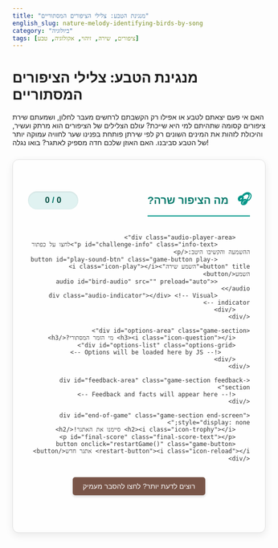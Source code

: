 ```yaml
---
title: "מנגינת הטבע: צלילי הציפורים המסתוריים"
english_slug: nature-melody-identifying-birds-by-song
category: "ביולוגיה"
tags: [ציפורים, שירה, זיהוי, אקולוגיה, טבע]
---
```

# מנגינת הטבע: צלילי הציפורים המסתוריים

האם אי פעם יצאתם לטבע או אפילו רק הקשבתם לרחשים מעבר לחלון, ושמעתם שירת ציפורים קסומה שתהיתם למי היא שייכת? עולם הצלילים של הציפורים הוא מרתק ועשיר, והיכולת לזהות את המינים השונים רק לפי שירתן פותחת בפנינו שער לחוויה עמוקה יותר של הטבע סביבנו. האם האוזן שלכם חדה מספיק לאתגר? בואו נגלה!

<div id="bird-song-app" class="game-container">
    <div id="challenge-area" class="game-section">
        <div class="header-flex">
             <h2><i class="icon-headset"></i> מה הציפור שרה?</h2>
             <div id="score-display" class="score-board"><span id="current-score">0</span> / <span id="total-challenges">0</span></div>
        </div>

        <div class="audio-player-area">
             <p id="challenge-info" class="info-text">לחצו על כפתור ההשמעה והקשיבו היטב:</p>
             <button id="play-sound-btn" class="game-button play-button" title="השמע שירה"><i class="icon-play"></i> השמע</button>
             <audio id="bird-audio" src="" preload="auto"></audio>
             <div class="audio-indicator"></div> <!-- Visual indicator -->
        </div>
    </div>

    <div id="options-area" class="game-section">
        <h3><i class="icon-question"></i> מי הזמר המסתורי?</h3>
        <div id="options-list" class="options-grid">
            <!-- Options will be loaded here by JS -->
        </div>
    </div>

    <div id="feedback-area" class="game-section feedback-section">
        <!-- Feedback and facts will appear here -->
    </div>

    <div id="end-of-game" class="game-section end-screen" style="display: none;">
        <h2><i class="icon-trophy"></i> סיימנו את האתגר!</h2>
        <p id="final-score" class="final-score-text"></p>
        <button onclick="restartGame()" class="game-button restart-button"><i class="icon-reload"></i> אתגר חדש</button>
    </div>
</div>

<style>
    /* Basic Reset & Global Styles */
    #bird-song-app * {
        box-sizing: border-box;
    }

    #bird-song-app {
        font-family: 'Arial', sans-serif; /* Using common sans-serif */
        direction: rtl;
        text-align: right;
        max-width: 750px; /* Slightly wider for better layout */
        margin: 25px auto;
        padding: 30px;
        border: 1px solid #e0e0e0;
        border-radius: 12px; /* More rounded corners */
        background-color: #fefefe; /* Lighter background */
        box-shadow: 0 5px 15px rgba(0, 0, 0, 0.08); /* Softer shadow */
        color: #333;
    }

    /* Headers */
    #bird-song-app h2, #bird-song-app h3 {
        color: #00796b; /* Teal color for headings */
        border-bottom: 2px solid #009688; /* Matching border */
        padding-bottom: 8px;
        margin-bottom: 20px;
        display: flex;
        align-items: center;
        gap: 10px;
    }

     #bird-song-app h2 i, #bird-song-app h3 i { /* Basic icon styling (assuming placeholder classes) */
        font-size: 1.2em;
        color: #009688;
     }


    /* Header Flex for Score */
    .header-flex {
        display: flex;
        justify-content: space-between;
        align-items: center;
        margin-bottom: 15px;
    }

    /* Score Display */
    .score-board {
        font-size: 1.2em;
        font-weight: bold;
        color: #00796b;
        background-color: #e0f2f1; /* Light teal background */
        padding: 8px 15px;
        border-radius: 20px;
        min-width: 100px; /* Give it a fixed size */
        text-align: center;
        box-shadow: inset 0 1px 3px rgba(0,0,0,0.1);
    }

    .score-board span {
        color: #004d40; /* Darker teal */
    }

    /* Info Text */
    .info-text {
        font-size: 1.1em;
        color: #555;
        margin-bottom: 15px;
        text-align: center;
    }

    /* Buttons - General Style */
    .game-button {
        display: inline-flex; /* Use flex for icon and text */
        align-items: center;
        gap: 8px;
        padding: 12px 25px;
        font-size: 1.1em;
        color: #fff;
        border: none;
        border-radius: 6px;
        cursor: pointer;
        transition: background-color 0.3s ease, transform 0.1s ease;
        box-shadow: 0 2px 5px rgba(0, 0, 0, 0.2);
    }

    .game-button:hover {
        transform: translateY(-1px);
        box-shadow: 0 4px 8px rgba(0, 0, 0, 0.2);
    }

    .game-button:active {
        transform: translateY(0);
        box-shadow: 0 2px 5px rgba(0, 0, 0, 0.2);
    }

    .game-button:disabled {
        opacity: 0.6;
        cursor: not-allowed;
        transform: none;
        box-shadow: none;
    }

    /* Specific Button Styles */
    .play-button {
        background-color: #4caf50; /* Green */
        display: block; /* Center it */
        margin: 15px auto;
    }

    .play-button:hover:not(:disabled) {
        background-color: #388e3c; /* Darker green */
    }

     .play-button.playing {
        background-color: #ff9800; /* Orange while playing */
     }

    .restart-button {
         background-color: #03a9f4; /* Light blue */
         margin-top: 20px;
    }

    .restart-button:hover:not(:disabled) {
         background-color: #0288d1; /* Darker blue */
    }

    #explanation-toggle {
        display: block;
        width: fit-content;
        margin: 30px auto; /* Add space */
        padding: 10px 20px;
        font-size: 1em;
        color: #fff;
        background-color: #795548; /* Brown */
        border: none;
        border-radius: 5px;
        cursor: pointer;
        transition: background-color 0.3s ease;
         box-shadow: 0 2px 5px rgba(0, 0, 0, 0.2);
    }

    #explanation-toggle:hover {
        background-color: #5d4037; /* Darker brown */
        transform: translateY(-1px);
         box-shadow: 0 4px 8px rgba(0, 0, 0, 0.2);
    }
     #explanation-toggle:active {
        transform: translateY(0);
         box-shadow: 0 2px 5px rgba(0, 0, 0, 0.2);
     }


    /* Audio Player Area */
    .audio-player-area {
         text-align: center;
         margin-bottom: 25px;
         position: relative; /* Needed for indicator positioning */
    }

     /* Simple visual indicator while playing */
    .audio-indicator {
        height: 4px;
        background-color: #ffeb3b; /* Yellow */
        width: 0%;
        position: absolute;
        bottom: 0;
        left: 0;
        right: 0; /* Span full width */
        margin: 0 auto;
        transition: width linear; /* Smooth progress */
        display: none; /* Hide initially */
    }
     .audio-player-area.playing .audio-indicator {
         display: block;
     }


    /* Options Grid */
    .options-grid {
        display: grid; /* Use CSS Grid */
        grid-template-columns: repeat(auto-fit, minmax(180px, 1fr)); /* Responsive grid */
        gap: 20px; /* Space between options */
        margin-top: 25px;
        justify-items: center; /* Center items in grid cells */
    }

    /* Individual Option */
    .option {
        background-color: #e0f7fa; /* Light cyan */
        border: 1px solid #b2ebf2; /* Matching border */
        border-radius: 8px;
        padding: 15px;
        width: 100%; /* Take full width of grid cell */
        max-width: 200px; /* Max width for large screens */
        text-align: center;
        cursor: pointer;
        transition: transform 0.2s ease, box-shadow 0.2s ease, background-color 0.3s ease;
        box-shadow: 0 2px 5px rgba(0, 0, 0, 0.1);
        display: flex;
        flex-direction: column;
        justify-content: space-between; /* Push name to bottom */
    }

    .option:hover:not(.disabled):not(.correct):not(.incorrect) {
        transform: translateY(-3px); /* Lift effect on hover */
        box-shadow: 0 5px 10px rgba(0, 0, 0, 0.15);
        background-color: #b2ebf2; /* Slightly darker on hover */
    }

    .option img {
        max-width: 100%;
        height: 130px; /* Fixed height */
        object-fit: cover;
        border-radius: 6px;
        margin-bottom: 12px;
        display: block;
        margin-left: auto;
        margin-right: auto;
         border: 1px solid #ccc; /* Subtle image border */
    }

    .option .bird-name {
        font-weight: bold;
        color: #004d40; /* Dark teal */
        font-size: 1.1em;
    }

    /* Option States */
    .option.correct {
        background-color: #d4edda; /* Light green */
        border-color: #28a745; /* Green */
        box-shadow: 0 0 10px rgba(40, 167, 69, 0.5); /* Green glow */
         pointer-events: none; /* Disable clicks */
         opacity: 1; /* Full opacity */
    }

    .option.incorrect {
        background-color: #f8d7da; /* Light red */
        border-color: #dc3545; /* Red */
        box-shadow: 0 0 10px rgba(220, 53, 69, 0.5); /* Red glow */
         pointer-events: none; /* Disable clicks */
         opacity: 0.7; /* Slightly dim incorrect */
    }

    .option.disabled {
        cursor: not-allowed;
        opacity: 0.5; /* Dim disabled options */
        pointer-events: none; /* Crucial to prevent clicks */
         transform: none; /* Remove hover effect */
         box-shadow: none;
    }

     .options-grid.disabled-options .option:not(.correct):not(.incorrect) {
          opacity: 0.5; /* Dim non-selected options while waiting */
     }


    /* Feedback Area */
    .feedback-section {
        margin-top: 30px;
        padding: 20px;
        border-top: 2px dashed #e0e0e0; /* Visual separator */
        min-height: 80px; /* Reserve more space */
        font-size: 1.1em;
        line-height: 1.6;
        position: relative; /* For potential animations */
         opacity: 0; /* Hide initially */
         transition: opacity 0.5s ease; /* Fade in effect */
    }

    .feedback-section.visible {
        opacity: 1;
    }


    .feedback-correct {
        color: #155724; /* Dark green */
        font-weight: bold;
        margin-bottom: 10px;
    }
     .feedback-correct::before { /* Optional icon */
         content: '\2705 '; /* Checkmark emoji */
         color: #28a745;
     }


    .feedback-incorrect {
        color: #721c24; /* Dark red */
        font-weight: bold;
        margin-bottom: 10px;
    }
     .feedback-incorrect::before { /* Optional icon */
         content: '\274c '; /* Cross emoji */
         color: #dc3545;
     }


    .feedback-fact {
        color: #444;
        font-style: italic;
         margin-top: 10px;
         padding-top: 10px;
         border-top: 1px solid #eee;
    }


    /* End of Game Screen */
    .end-screen {
        text-align: center;
        margin-top: 30px;
        padding: 25px;
        background-color: #e8f5e9; /* Light green background */
        border: 2px solid #4caf50;
        border-radius: 10px;
    }

    .end-screen h2 {
         color: #2e7d32; /* Dark green */
         border-bottom: none;
         margin-bottom: 15px;
         justify-content: center;
    }
     .end-screen h2 i {
        color: #4caf50;
     }


    .final-score-text {
        font-size: 1.3em;
        font-weight: bold;
        color: #1b5e20; /* Very dark green */
        margin-bottom: 20px;
    }

    /* Explanation Section */
    #explanation-section {
        margin-top: 40px; /* More space above */
        padding: 30px;
        border: 1px solid #cfd8dc; /* Light grey blue */
        border-radius: 10px;
        background-color: #eceff1; /* Very light grey blue */
        direction: rtl;
        text-align: right;
        line-height: 1.7;
        color: #455a64; /* Darker grey blue */
        box-shadow: 0 3px 8px rgba(0, 0, 0, 0.08);
    }

    #explanation-section h2 {
        color: #455a64; /* Matching header color */
        border-bottom: 2px solid #78909c;
        padding-bottom: 8px;
        margin-bottom: 20px;
    }

    #explanation-section p {
        margin-bottom: 15px;
    }

    #explanation-section ul {
        list-style: disc inside;
        padding-right: 20px;
        margin-bottom: 15px;
    }

     #explanation-section li {
        margin-bottom: 12px;
     }

    #explanation-section ul ul { /* Nested list */
        list-style: circle inside;
        margin-top: 8px;
        margin-bottom: 8px;
        padding-right: 20px;
    }
     #explanation-section ul ul li {
         margin-bottom: 5px;
         font-size: 0.95em;
         line-height: 1.5;
     }


    /* Placeholder icon styles (replace with actual icon font or SVG) */
    /* You would typically include an icon font library (like Font Awesome) */
    /* For this exercise, these are just visual placeholders */
    .icon-headset::before { content: '🎧'; margin-left: 5px; }
    .icon-play::before { content: '▶️'; margin-left: 5px; }
    .icon-question::before { content: '❓'; margin-left: 5px; }
    .icon-trophy::before { content: '🏆'; margin-left: 5px; }
    .icon-reload::before { content: '🔄'; margin-left: 5px; }


</style>

<button id="explanation-toggle">רוצים לדעת יותר? לחצו להסבר מעמיק</button>

<div id="explanation-section" style="display: none;">
    <h2>מדוע ציפורים שרות, ואיך נזהה את המנגינות שלהן?</h2>
    <p>שירת הציפורים היא הרבה יותר מסתם רקע נעים לצלילי הבוקר. זוהי שפה מורכבת וחיונית בעולם הציפורים, ומקור מידע יקר מפז לכל מי שמתעניין בטבע.</p>
    <ul>
        <li>
            **התזמורת האווירית: למה הן שרות?**
            <p>שירת ציפורים משרתת מגוון מטרות קריטיות להישרדותן ולהצלחתן:
                <ul>
                    <li>**למצוא אהבה:** זכרים רבים שרים כדי למשוך נקבות. שירה מרשימה ומורכבת יכולה להיות הצהרת בריאות וכוח, המאותתת על זכר איכותי.</li>
                    <li>**לשמור על הבית:** השירה משמשת להכרזה על בעלות על טריטוריה ולהרחקת יריבים מאותו מין. היא דרך יעילה למנוע סכסוכים מיותרים.</li>
                    <li>**שיחות יומיומיות:** בנוסף לשירה (המנגינה המורכבת יותר), ציפורים משתמשות גם ב'קריאות' קצרות לתקשורת מהירה - איתור מזון, אזהרה מפני טורפים, שמירה על קשר בתוך הלהקה ועוד.</li>
                </ul>
            </p>
        </li>
        <li>
            **עולם של צלילים:**
            <p>ישנם אלפי מינים של ציפורים בעולם, ולכל אחד מהם "שפת שירה" ייחודית משלו. המגוון עצום: יש שירות פשוטות וקצרות, ויש כאלו שהן סימפוניות של ממש! גם בישראל הקטנה, בהיותה על נתיב נדידה מרכזי, ניתן לשמוע מגוון אדיר של זמרים - מקומיים וחולפים.</p>
        </li>
        <li>
            **להיות בלש צלילים: איך מזהים לפי שירה?**
            <p>זיהוי לפי שירה דורש אימון והקשבה פעילה, אך ישנם מאפיינים מרכזיים שכדאי לשים לב אליהם:
                <ul>
                    <li>**גובה הצליל (Pitch):** האם הצלילים גבוהים ודקים, או נמוכים ועמוקים?</li>
                    <li>**מקצב וקצב (Rhythm & Tempo):** האם השירה מהירה או איטית? אחידה או משתנה? האם יש הפסקות קצרות או ארוכות?</li>
                    <li>**מבנה השירה (Structure):** האם יש חזרות על מוטיב מסוים? האם השירה מחולקת ל"בתים" ברורים? האם היא כוללת שריקות, צקצוקים, גרגורים, או חיקויים?</li>
                    <li>**מורכבות (Complexity):** האם השירה פשוטה ומונוטונית, או עשירה במגוון צלילים ומנגינות?</li>
                    <li>**משך השירה:** כמה זמן נמשכת כל פעם שהציפור שרה?</li>
                </ul>
                ככל שתקשיבו יותר ותנסו לשים לב למאפיינים אלו, כך תשתפר יכולתכם לקשר אותם למינים ספציפיים.
            </p>
        </li>
        <li>
            **אמנים מקומיים: דוגמאות משלנו**
            <p>הירגזי המצוי, למשל, מוכר בשירתו הקצבית והחוזרת, שנשמעת כמו "ציק-ציק-ציק". השחרור מציע מנגינה זורמת ומלודית דמוית חליל. והזמיר המנוקד? הוא אמן חיקויים ושירה מורכבת להפליא.</p>
        </li>
        <li>
            **למה זה חשוב לנו?**
            <p>עבור צפרים, זיהוי לפי שירה הוא כלי חיוני לאיתור ציפורים סמויות או רחוקות. עבור חוקרים ואקולוגים, ניטור שירת ציפורים מסייע במעקב אחר בריאות אוכלוסיות, גילוי מינים חדשים באזור או כאלה שנעלמו, ולהבנת ההשפעה של שינויי סביבה על עולם הציפורים. זוהי גם פשוט דרך נפלאה להתחבר לטבע ברמה עמוקה יותר.</p>
        </li>
    </ul>
    <p>האתגר האינטראקטיבי שלמעלה הוא הזדמנות מצוינת להתחיל לפתח את "האוזן הצפרית" שלכם. בהצלחה!</p>
</div>


<script>
    document.addEventListener('DOMContentLoaded', () => {
        const challenges = [
            {
                id: 1,
                audio: '/assets/audio/nature-melody-identifying-birds-by-song/great-tit.mp3', // Placeholder path
                correctBirdId: 'great-tit',
                options: [
                    { id: 'house-sparrow', name: 'דרור הבית', image: '/assets/images/nature-melody-identifying-birds-by-song/house-sparrow.jpg' }, // Placeholder path
                    { id: 'great-tit', name: 'ירגזי מצוי', image: '/assets/images/nature-melody-identifying-birds-by-song/great-tit.jpg' }, // Placeholder path
                    { id: 'blackbird', name: 'שחרור', image: '/assets/images/nature-melody-identifying-birds-by-song/blackbird.jpg' } // Placeholder path
                ],
                fact: "שירתו הקצבית של הירגזי המצוי היא אחת המוכרות ביותר באזורים מיושבים, נשמעת לרוב כחזרה על צלילים כמו 'ציק-ציק' או 'טווי-טווי', והיא משמשת בעיקר לסימון טריטוריה."
            },
            {
                id: 2,
                audio: '/assets/audio/nature-melody-identifying-birds-by-song/blackbird.mp3', // Placeholder path
                correctBirdId: 'blackbird',
                options: [
                    { id: 'blackbird', name: 'שחרור', image: '/assets/images/nature-melody-identifying-birds-by-song/blackbird.jpg' }, // Placeholder path
                    { id: 'common-kingfisher', name: 'שלדג גמדי', image: '/assets/images/nature-melody-identifying-birds-by-song/common-kingfisher.jpg' }, // Placeholder path
                    { id: 'hoopoe', name: 'דוכיפת', image: '/assets/images/nature-melody-identifying-birds-by-song/hoopoe.jpg' } // Placeholder path
                ],
                fact: "שירת השחרור היא מלודית, עשירה ודמוית חליל, עם מגוון רחב של צלילים וטונים משתנים. לרוב שומעים אותה מעמדות תצפית בולטות, כמו קצה עץ או גג."
            },
             {
                id: 3,
                audio: '/assets/audio/nature-melody-identifying-birds-by-song/house-sparrow.mp3', // Placeholder path
                correctBirdId: 'house-sparrow',
                options: [
                    { id: 'european-starling', name: 'זרזיר מצוי', image: '/assets/images/nature-melody-identifying-birds-by-song/european-starling.jpg' }, // Placeholder path
                    { id: 'house-sparrow', name: 'דרור הבית', image: '/assets/images/nature-melody-identifying-birds-by-song/house-sparrow.jpg' }, // Placeholder path
                    { id: 'palestinian-sunbird', name: 'צופית בוהקת', image: '/assets/images/nature-melody-identifying-birds-by-song/palestinian-sunbird.jpg' } // Placeholder path
                ],
                fact: "הדרור הוא סמל לחיים עירוניים וחקלאיים. קולותיו אינם שירה מורכבת, אלא בעיקר ציוצים פשוטים, קצרים וחוזרים ('צירפ') המשמשים לתקשורת בתוך הלהקה ולשמירה על קשר."
            },
             {
                id: 4,
                audio: '/assets/audio/nature-melody-identifying-birds-by-song/palestinian-sunbird.mp3', // Placeholder path
                correctBirdId: 'palestinian-sunbird',
                options: [
                    { id: 'great-tit', name: 'ירגזי מצוי', image: '/assets/images/nature-melody-identifying-birds-by-song/great-tit.jpg' }, // Placeholder path
                    { id: 'house-sparrow', name: 'דרור הבית', image: '/assets/images/nature-melody-identifying-birds-by-song/house-sparrow.jpg' }, // Placeholder path
                    { id: 'palestinian-sunbird', name: 'צופית בוהקת', image: '/assets/images/nature-melody-identifying-birds-by-song/palestinian-sunbird.jpg' } // Placeholder path
                ],
                fact: "הצופית הבוהקת, עם צבעיה המרהיבים, משמיעה שירה מהירה, גבוהה וצייצנית, המורכבת ממגוון רחב של צלילים ולעיתים גם חיקויים של ציפורים אחרות."
            }
        ];

        let currentChallengeIndex = 0;
        let score = 0;
        const audioPlayer = document.getElementById('bird-audio');
        const playSoundBtn = document.getElementById('play-sound-btn');
        const optionsListDiv = document.getElementById('options-list');
        const feedbackArea = document.getElementById('feedback-area');
        const scoreDisplay = document.getElementById('current-score');
        const totalChallengesDisplay = document.getElementById('total-challenges');
        const endOfGameDiv = document.getElementById('end-of-game');
        const finalScoreP = document.getElementById('final-score');
        const challengeInfoP = document.getElementById('challenge-info');
        const audioPlayerArea = document.querySelector('.audio-player-area');
        const audioIndicator = document.querySelector('.audio-indicator');


        const explanationToggleBtn = document.getElementById('explanation-toggle');
        const explanationSection = document.getElementById('explanation-section');

        // Explanation toggle functionality
        explanationToggleBtn.addEventListener('click', () => {
            const isHidden = explanationSection.style.display === 'none';
            explanationSection.style.display = isHidden ? 'block' : 'none';
            explanationToggleBtn.textContent = isHidden ? 'הסתר הסבר' : 'רוצים לדעת יותר? לחצו להסבר מעמיק';
        });


        function loadChallenge(index) {
            // Hide feedback and end screen initially for the new challenge
            feedbackArea.classList.remove('visible');
            feedbackArea.innerHTML = '';
            endOfGameDiv.style.display = 'none';

            if (index >= challenges.length) {
                endGame();
                return;
            }

            const challenge = challenges[index];
            audioPlayer.src = challenge.audio;

            optionsListDiv.innerHTML = ''; // Clear previous options
            optionsListDiv.classList.remove('disabled-options'); // Ensure options are enabled for the new challenge

            challengeInfoP.textContent = 'לחצו על כפתור ההשמעה והקשיבו היטב:';
            playSoundBtn.style.display = 'block';
            playSoundBtn.disabled = false; // Enable play button for the new challenge
             playSoundBtn.classList.remove('playing'); // Remove playing state class
             audioPlayerArea.classList.remove('playing'); // Remove container playing state

            scoreDisplay.textContent = score;
            totalChallengesDisplay.textContent = challenges.length;

            // Use a slight delay before showing options to imply flow
             // This part might need adjustment based on desired flow (show options immediately vs after first play)
             // Let's show options immediately but guide user to play sound first
             challenge.options.forEach(option => {
                 const optionDiv = document.createElement('div');
                 optionDiv.classList.add('option');
                 optionDiv.innerHTML = `
                     <img src="${option.image}" alt="${option.name}">
                     <div class="bird-name">${option.name}</div>
                 `;
                 optionDiv.dataset.birdId = option.id;
                 // Attach click listener ONLY when the challenge is ready
                 optionDiv.addEventListener('click', handleOptionClick);
                 optionsListDiv.appendChild(optionDiv);
             });
        }

        function handleOptionClick(event) {
            // Prevent multiple clicks on options within the same challenge
            if (optionsListDiv.classList.contains('disabled-options')) {
                return;
            }
            optionsListDiv.classList.add('disabled-options'); // Disable further clicks on all options container


            const selectedOption = event.currentTarget;
            const selectedBirdId = selectedOption.dataset.birdId;
            const currentChallenge = challenges[currentChallengeIndex];

            // Immediately disable clicks on all options to prevent changing answer
             optionsListDiv.querySelectorAll('.option').forEach(opt => {
                 opt.removeEventListener('click', handleOptionClick); // Remove listener
                 opt.classList.add('disabled'); // Add disabled visual state
             });

            // Stop the audio if it's playing
            audioPlayer.pause();
            audioPlayer.currentTime = 0; // Reset audio
            playSoundBtn.classList.remove('playing'); // Remove playing state
            audioPlayerArea.classList.remove('playing');


            // Process the selection
            if (selectedBirdId === currentChallenge.correctBirdId) {
                score++;
                selectedOption.classList.remove('disabled'); // Remove disabled state for the selected one
                selectedOption.classList.add('correct');
                feedbackArea.innerHTML = `<p class="feedback-correct">כל הכבוד! זיהיתם נכון!</p><p class="feedback-fact">${currentChallenge.fact}</p>`;
            } else {
                selectedOption.classList.remove('disabled'); // Remove disabled state for the selected one
                selectedOption.classList.add('incorrect');
                // Highlight the correct answer as well
                const correctOption = optionsListDiv.querySelector(`[data-bird-id="${currentChallenge.correctBirdId}"]`);
                if(correctOption) {
                     correctOption.classList.remove('disabled'); // Remove disabled state for the correct one
                     correctOption.classList.add('correct');
                }
                 feedbackArea.innerHTML = `<p class="feedback-incorrect">אופס! זוהי שירת ${findBirdNameById(currentChallenge.correctBirdId, currentChallenge.options)}.</p><p class="feedback-fact">${currentChallenge.fact}</p>`;
            }

            scoreDisplay.textContent = score;
            feedbackArea.classList.add('visible'); // Make feedback visible with transition

            // Move to next challenge after a short delay
            setTimeout(() => {
                 currentChallengeIndex++;
                 loadChallenge(currentChallengeIndex);
            }, 4000); // Wait 4 seconds to allow feedback reading
        }

        function findBirdNameById(id, options) {
            const option = options.find(opt => opt.id === id);
            return option ? option.name : 'ציפור לא ידועה';
        }

        function endGame() {
            document.getElementById('challenge-area').style.display = 'none';
            document.getElementById('options-area').style.display = 'none';
             feedbackArea.classList.remove('visible'); // Hide feedback
            feedbackArea.style.display = 'none'; // Ensure it's hidden structurally
            endOfGameDiv.style.display = 'block'; // Show end screen
            finalScoreP.textContent = `הניקוד הסופי שלכם: ${score} מתוך ${challenges.length}.`;
        }

        window.restartGame = function() {
             currentChallengeIndex = 0;
             score = 0;
             document.getElementById('challenge-area').style.display = 'block';
             document.getElementById('options-area').style.display = 'block';
             feedbackArea.style.display = 'block'; // Make feedback area available again
             endOfGameDiv.style.display = 'none';
             loadChallenge(currentChallengeIndex);
        }


        // Initial load
        totalChallengesDisplay.textContent = challenges.length;
        loadChallenge(currentChallengeIndex);

        // Event listener for play button
        playSoundBtn.addEventListener('click', () => {
             if (audioPlayer.paused) {
                audioPlayer.play();
                playSoundBtn.classList.add('playing'); // Add playing state class
                audioPlayerArea.classList.add('playing'); // Add container playing state
                challengeInfoP.textContent = 'מקשיבים לשירה...';

                 // Update indicator width during playback
                audioPlayer.addEventListener('timeupdate', updateAudioIndicator);

                audioPlayer.onended = () => {
                   playSoundBtn.classList.remove('playing'); // Remove playing state
                   audioPlayerArea.classList.remove('playing');
                   challengeInfoP.textContent = 'הקשב לשירה ובחר את הציפור המתאימה:';
                   audioPlayer.removeEventListener('timeupdate', updateAudioIndicator);
                   audioIndicator.style.width = '0%'; // Reset indicator
               };

             } else {
                 audioPlayer.pause();
                 playSoundBtn.classList.remove('playing'); // Remove playing state
                 audioPlayerArea.classList.remove('playing');
                 challengeInfoP.textContent = 'השמע הופסק. לחצו שוב להמשך או להשמעה מחודשת.';
                 audioPlayer.removeEventListener('timeupdate', updateAudioIndicator);
             }
        });

        // Function to update the audio indicator width
        function updateAudioIndicator() {
            const percentage = (audioPlayer.currentTime / audioPlayer.duration) * 100;
            audioIndicator.style.width = percentage + '%';
        }


         // Handle cases where audio fails to load
        audioPlayer.onerror = () => {
            console.error("Error loading audio file for challenge", currentChallengeIndex);
            feedbackArea.innerHTML = '<p class="feedback-incorrect">שגיאה בטעינת קובץ השירה. לא ניתן להמשיך.</p>';
             feedbackArea.classList.add('visible');
            playSoundBtn.disabled = true;
            optionsListDiv.classList.add('disabled-options'); // Disable options if audio fails
            optionsListDiv.querySelectorAll('.option').forEach(opt => opt.classList.add('disabled'));
        };

         // Handle audio readiness - enable play button only when audio is playable
         audioPlayer.oncanplaythrough = () => {
             playSoundBtn.disabled = false;
         };

         // Initially disable play button until audio is ready
         playSoundBtn.disabled = true;
    });
</script>
```